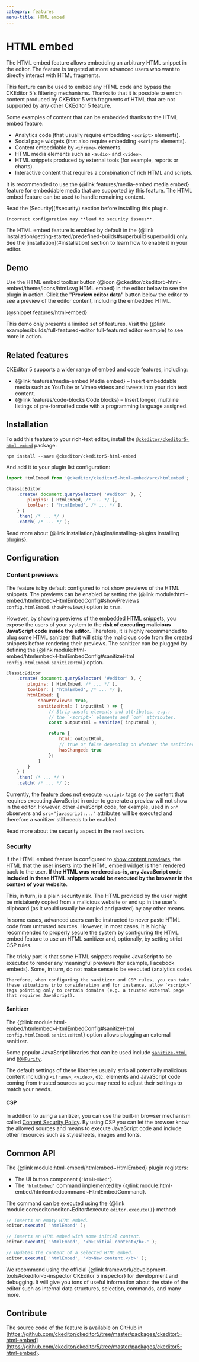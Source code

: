 ```yaml
---
category: features
menu-title: HTML embed
---
```


# HTML embed

The HTML embed feature allows embedding an arbitrary HTML snippet in the editor. The feature is targeted at more advanced users who want to directly interact with HTML fragments.

This feature can be used to embed any HTML code and bypass the CKEditor 5's filtering mechanisms. Thanks to that it is possible to enrich content produced by CKEditor 5 with fragments of HTML that are not supported by any other CKEditor 5 feature.

Some examples of content that can be embedded thanks to the HTML embed feature:

* Analytics code (that usually require embedding `<script>` elements).
* Social page widgets (that also require embedding `<script>` elements).
* Content embeddable by `<iframe>` elements.
* HTML media elements such as `<audio>` and `<video>`.
* HTML snippets produced by external tools (for example, reports or charts).
* Interactive content that requires a combination of rich HTML and scripts.

It is recommended to use the {@link features/media-embed media embed} feature for embeddable media that are supported by this feature. The HTML embed feature can be used to handle remaining content.

<info-box warning>
	Read the [Security](#security) section before installing this plugin.

	Incorrect configuration may **lead to security issues**.
</info-box>

<info-box info>
	The HTML embed feature is enabled by default in the {@link installation/getting-started/predefined-builds#superbuild superbuild} only. See the [installation](#installation) section to learn how to enable it in your editor.
</info-box>

## Demo

Use the HTML embed toolbar button {@icon @ckeditor/ckeditor5-html-embed/theme/icons/html.svg HTML embed} in the editor below to see the plugin in action. Click the **"Preview editor data"** button below the editor to see a preview of the editor content, including the embedded HTML.

{@snippet features/html-embed}

<info-box info>
	This demo only presents a limited set of features. Visit the {@link examples/builds/full-featured-editor full-featured editor example} to see more in action.
</info-box>

## Related features

CKEditor 5 supports a wider range of embed and code features, including:

* {@link features/media-embed Media embed} &ndash; Insert embeddable media such as YouTube or Vimeo videos and tweets into your rich text content.
* {@link features/code-blocks Code blocks} &ndash; Insert longer, multiline listings of pre-formatted code with a programming language assigned.

## Installation

To add this feature to your rich-text editor, install the [`@ckeditor/ckeditor5-html-embed`](https://www.npmjs.com/package/@ckeditor/ckeditor5-html-embed) package:

```plaintext
npm install --save @ckeditor/ckeditor5-html-embed
```

And add it to your plugin list configuration:

```js
import HtmlEmbed from '@ckeditor/ckeditor5-html-embed/src/htmlembed';

ClassicEditor
	.create( document.querySelector( '#editor' ), {
		plugins: [ HtmlEmbed, /* ... */ ],
		toolbar: [ 'htmlEmbed', /* ... */ ],
	} )
	.then( /* ... */ )
	.catch( /* ... */ );
```

<info-box info>
	Read more about {@link installation/plugins/installing-plugins installing plugins}.
</info-box>

## Configuration

### Content previews

The feature is by default configured to not show previews of the HTML snippets. The previews can be enabled by setting the {@link module:html-embed/htmlembed~HtmlEmbedConfig#showPreviews `config.htmlEmbed.showPreviews`} option to `true`.

However, by showing previews of the embedded HTML snippets, you expose the users of your system to the **risk of executing malicious JavaScript code inside the editor**. Therefore, it is highly recommended to plug some HTML sanitizer that will strip the malicious code from the created snippets before rendering their previews. The sanitizer can be plugged by defining the {@link module:html-embed/htmlembed~HtmlEmbedConfig#sanitizeHtml `config.htmlEmbed.sanitizeHtml`} option.

```js
ClassicEditor
	.create( document.querySelector( '#editor' ), {
		plugins: [ HtmlEmbed, /* ... */ ],
		toolbar: [ 'htmlEmbed', /* ... */ ],
		htmlEmbed: {
			showPreviews: true,
			sanitizeHtml: ( inputHtml ) => {
				// Strip unsafe elements and attributes, e.g.:
				// the `<script>` elements and `on*` attributes.
				const outputHtml = sanitize( inputHtml );

				return {
					html: outputHtml,
					// true or false depending on whether the sanitizer stripped anything.
					hasChanged: true
				};
			}
		}
	} )
	.then( /* ... */ )
	.catch( /* ... */ );
```

Currently, the [feature does not execute `<script>` tags](https://github.com/ckeditor/ckeditor5/issues/8326) so the content that requires executing JavaScript in order to generate a preview will not show in the editor. However, other JavaScript code, for example, used in `on*` observers and `src="javascript:..."` attributes will be executed and therefore a sanitizer still needs to be enabled.

Read more about the security aspect in the next section.

### Security

If the HTML embed feature is configured to [show content previews](#content-previews), the HTML that the user inserts into the HTML embed widget is then rendered back to the user. **If the HTML was rendered as-is, any JavaScript code included in these HTML snippets would be executed by the browser in the context of your website**.

This, in turn, is a plain security risk. The HTML provided by the user might be mistakenly copied from a malicious website or end up in the user's clipboard (as it would usually be copied and pasted) by any other means.

In some cases, advanced users can be instructed to never paste HTML code from untrusted sources. However, in most cases, it is highly recommended to properly secure the system by configuring the HTML embed feature to use an HTML sanitizer and, optionally, by setting strict CSP rules.

<info-box>
	The tricky part is that some HTML snippets require JavaScript to be executed to render any meaningful previews (for example, Facebook embeds). Some, in turn, do not make sense to be executed (analytics code).

	Therefore, when configuring the sanitizer and CSP rules, you can take these situations into consideration and for instance, allow `<script>` tags pointing only to certain domains (e.g. a trusted external page that requires JavaScript).
</info-box>

#### Sanitizer

The {@link module:html-embed/htmlembed~HtmlEmbedConfig#sanitizeHtml `config.htmlEmbed.sanitizeHtml`} option allows plugging an external sanitizer.

Some popular JavaScript libraries that can be used include [`sanitize-html`](https://www.npmjs.com/package/sanitize-html) and [`DOMPurify`](https://www.npmjs.com/package/dompurify).

The default settings of these libraries usually strip all potentially malicious content including `<iframe>`, `<video>`, etc. elements and JavaScript code coming from trusted sources so you may need to adjust their settings to match your needs.

#### CSP

In addition to using a sanitizer, you can use the built-in browser mechanism called [Content Security Policy](https://developer.mozilla.org/en-US/docs/Web/HTTP/CSP). By using CSP you can let the browser know the allowed sources and means to execute JavaScript code and include other resources such as stylesheets, images and fonts.

## Common API

The {@link module:html-embed/htmlembed~HtmlEmbed} plugin registers:
* The UI button component (`'htmlEmbed'`).
* The `'htmlEmbed'` command implemented by {@link module:html-embed/htmlembedcommand~HtmlEmbedCommand}.

The command can be executed using the {@link module:core/editor/editor~Editor#execute `editor.execute()`} method:

```js
// Inserts an empty HTML embed.
editor.execute( 'htmlEmbed' );

// Inserts an HTML embed with some initial content.
editor.execute( 'htmlEmbed', '<b>Initial content</b>.' );

// Updates the content of a selected HTML embed.
editor.execute( 'htmlEmbed', '<b>New content.</b>' );
```

<info-box>
	We recommend using the official {@link framework/development-tools#ckeditor-5-inspector CKEditor 5 inspector} for development and debugging. It will give you tons of useful information about the state of the editor such as internal data structures, selection, commands, and many more.
</info-box>

## Contribute

The source code of the feature is available on GitHub in [https://github.com/ckeditor/ckeditor5/tree/master/packages/ckeditor5-html-embed](https://github.com/ckeditor/ckeditor5/tree/master/packages/ckeditor5-html-embed).
